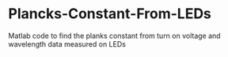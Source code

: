 # Plancks-Constant-From-LEDs
Matlab code to find the planks constant from turn on voltage and wavelength data measured on LEDs
